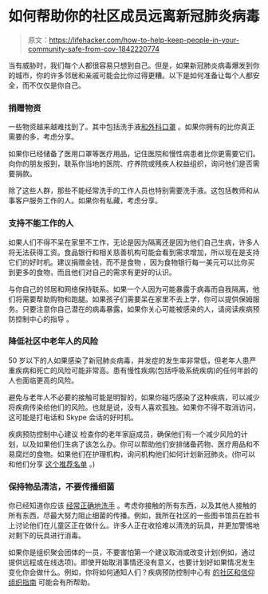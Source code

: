# 如何帮助你的社区成员远离新冠肺炎病毒

> 原文：<https://lifehacker.com/how-to-help-keep-people-in-your-community-safe-from-cov-1842220774>

当有威胁时，我们每个人都很容易只想到自己。但是，如果新冠肺炎病毒爆发到你的城市，你的许多邻居和亲戚可能会比你过得更糟。以下是如何准备让每个人都安全，而不仅仅是你自己。



### 捐赠物资

一些物资越来越难找到了。其中包括洗手液[和外科口罩](https://lifehacker.com/quit-buying-coronavirus-masks-you-dont-need-1841521105) 。如果你拥有的比你真正需要的多，考虑分享。

如果你已经储备了医用口罩等医疗用品，记住医院和慢性病患者比你更需要它们。向你的朋友报到，联系你当地的医院、疗养院或残疾人权益组织，询问他们是否需要捐款。

除了这些人群，那些不能经常洗手的工作人员也特别需要洗手液。这包括教师和从事客户服务工作的人。如果你有私藏，考虑分享。

### 支持不能工作的人

如果人们不得不呆在家里不工作，无论是因为隔离还是因为他们自己生病，许多人将无法获得工资。食品银行和相关慈善机构可能会看到需求增加，所以现在是支持它们的好时机。建议捐赠金钱，而不是食物 ，因为食物银行每一美元可以比你买到更多的食物，而且他们对自己的需求有更好的认识。

与你自己的邻居和网络保持联系。如果一个人因为可能暴露于病毒而自我隔离，他们将需要帮助购物和跑腿。如果孩子们需要呆在家里不去上学，你可以提供保姆服务。只要注意你自己潜在的病毒暴露，如果你关心可能被感染的人，请阅读疾病预防控制中心的指导 。

### 降低社区中老年人的风险

50 岁以下的人如果感染了新冠肺炎病毒，并发症的发生率非常低，但老年人患严重疾病和死亡的风险可能非常高。患有慢性疾病(包括呼吸系统疾病)的任何年龄的人也面临更高的风险。

避免与老年人不必要的接触可能是明智的，如果你碰巧感染了这种疾病，可以减少将疾病传染给他们的风险。也就是说，没有人喜欢孤独。如果你不得不取消访问，这可能是打电话和 Skype 会话的好时机。

疾病预防控制中心建议 检查你的老年家庭成员，确保他们有一个减少风险的计划，以及如果他们生病了该怎么办。你可以帮助他们安排储备药物、医疗用品和不易腐烂的食物。如果他们在护理机构，询问机构他们如何计划新冠肺炎。(你可以和他们分享 [这个推荐名单](https://www.cdc.gov/coronavirus/2019-ncov/healthcare-facilities/prevent-spread-in-long-term-care-facilities.html) 。)

### 保持物品清洁，不要传播细菌

你已经知道你应该 [经常正确地洗手](https://vitals.lifehacker.com/how-to-actually-wash-germs-off-your-hands-1838626406) 。考虑你接触的所有东西，以及其他人接触的所有东西，尽最大努力阻止细菌的传播。例如，我所在社区的一些图书馆员在脸书上讨论他们在儿童区正在做什么。许多人正在收拾难以清洗的玩具，并更加警惕地对剩下的玩具进行消毒。

如果你是组织聚会团体的一员，不要害怕第一个建议取消或改变计划(例如，通过提供远程或在线选项)。即使开始取消事情还没有意义，也要计划好如果情况发生变化你会做什么。例如，你将如何通知人们？疾病预防控制中心有 [的社区和信仰组织指南](https://www.cdc.gov/coronavirus/2019-ncov/community/organizations/checklist.html) 可能会有所帮助。